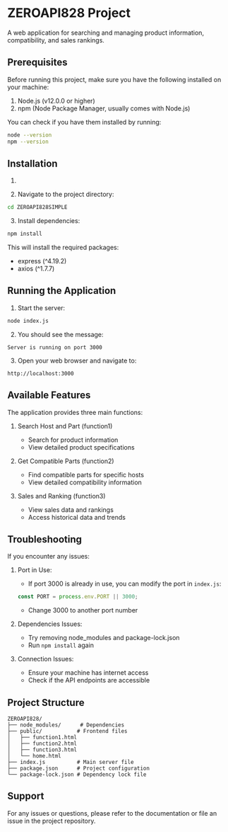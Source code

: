 # ZEROAPI828 Project

A web application for searching and managing product information, compatibility, and sales rankings.

## Prerequisites

Before running this project, make sure you have the following installed on your machine:

1. Node.js (v12.0.0 or higher)
2. npm (Node Package Manager, usually comes with Node.js)

You can check if you have them installed by running:
```bash
node --version
npm --version
```

## Installation

1. 

2. Navigate to the project directory:
```bash
cd ZEROAPI828SIMPLE
```

3. Install dependencies:
```bash
npm install
```

This will install the required packages:
- express (^4.19.2)
- axios (^1.7.7)

## Running the Application

1. Start the server:
```bash
node index.js
```

2. You should see the message:
```
Server is running on port 3000
```

3. Open your web browser and navigate to:
```
http://localhost:3000
```

## Available Features

The application provides three main functions:

1. Search Host and Part (function1)
   - Search for product information
   - View detailed product specifications

2. Get Compatible Parts (function2)
   - Find compatible parts for specific hosts
   - View detailed compatibility information

3. Sales and Ranking (function3)
   - View sales data and rankings
   - Access historical data and trends

## Troubleshooting

If you encounter any issues:

1. Port in Use:
   - If port 3000 is already in use, you can modify the port in `index.js`:
   ```javascript
   const PORT = process.env.PORT || 3000;
   ```
   - Change 3000 to another port number

2. Dependencies Issues:
   - Try removing node_modules and package-lock.json
   - Run `npm install` again

3. Connection Issues:
   - Ensure your machine has internet access
   - Check if the API endpoints are accessible

## Project Structure

```
ZEROAPI828/
├── node_modules/      # Dependencies
├── public/           # Frontend files
│   ├── function1.html
│   ├── function2.html
│   ├── function3.html
│   └── home.html
├── index.js          # Main server file
├── package.json      # Project configuration
└── package-lock.json # Dependency lock file
```

## Support

For any issues or questions, please refer to the documentation or file an issue in the project repository.